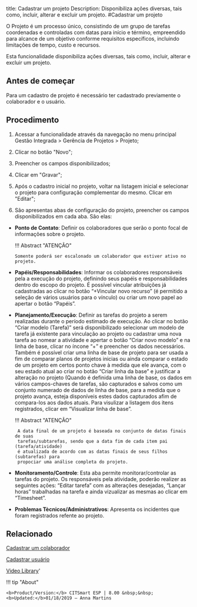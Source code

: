 title: Cadastrar um projeto
Description: Disponibiliza ações diversas, tais como, incluir, alterar e excluir um projeto.
#Cadastrar um projeto

O Projeto é um processo único, consistindo de um grupo de tarefas coordenadas e
controladas com datas para início e término, empreendido para alcance de um
objetivo conforme requisitos específicos, incluindo limitações de tempo, custo e
recursos.

Esta funcionalidade disponibiliza ações diversas, tais como, incluir, alterar e
excluir um projeto.

Antes de começar
------------

Para um cadastro de projeto é necessário ter cadastrado previamente o
colaborador e o usuário.

Procedimento
------------

1.  Acessar a funcionalidade através da navegação no menu principal Gestão
    Integrada \> Gerência de Projetos \> Projeto;

2.  Clicar no botão "Novo";

3.  Preencher os campos disponibilizados;

4.  Clicar em "Gravar";

5.  Após o cadastro inicial no projeto, voltar na listagem inicial e selecionar
    o projeto para configuração complementar do mesmo. Clicar em "Editar";

6.  São apresentas abas de configuração do projeto, preencher os campos
    disponibilizados em cada aba. São elas:
    
  - **Ponto de Contato**: Definir os colaboradores que serão o ponto focal
    de informações sobre o projeto.

    !!! Abstract "ATENÇÃO"

        Somente poderá ser escalonado um colaborador que estiver ativo no projeto.  

  - **Papéis/Responsabilidades**: Informar os colaboradores responsáveis pela a
    execução do projeto, definindo seus papéis e responsabilidades dentro do
    escopo do projeto. É possível vincular atribuições já cadastradas ao clicar
    no botão “+Vincular novo recurso” (é permitido a seleção de vários usuários
    para o vínculo) ou criar um novo papel ao apertar o botão “Papéis”.

 - **Planejamento/Execução**: Definir as tarefas do projeto a serem realizadas
    durante o período estimado de execução. Ao clicar no botão “Criar modelo
    (Tarefa)” será disponibilizado selecionar um modelo de tarefa já existente
    para vinculação ao projeto ou cadastrar uma nova tarefa ao nomear a
    atividade e apertar o botão “Criar novo modelo” e na linha de base, clicar
    no íncone “+” e preencher os dados necessários. Também é possível criar uma
    linha de base de projeto para ser usada a fim de comparar planos de projetos
    inicias ou ainda comparar o estado de um projeto em certos ponto chave à
    medida que ele avança, com o seu estado atual ao criar no botão “Criar linha
    da base” e justificar a alteração no projeto (Quando é definida uma linha de
    base, os dados em vários campos-chaves de tarefas, são capturados e salvos
    como um conjunto numerado de dados de linha de base, para a medida que o
    projeto avança, esteja disponíveis estes dados capturados afim de
    compara-los aos dados atuais. Para visulizar a listagem dos itens
    registrados, clicar em “Visualizar linha de base”.

    !!! Abstract "ATENÇÃO"

        A data final de um projeto é baseada no conjunto de datas finais de suas
        tarefas/subtarefas, sendo que a data fim de cada item pai (tarefa/atividade)
        é atualizada de acordo com as datas finais de seus filhos (subtarefas) para
        propociar uma análise completa do projeto.

 - **Monitoramento/Controle**: Esta aba permite monitorar/controlar as tarefas
    do projeto. Os responsáveis pela atividade, poderão realizer as seguintes
    ações: “Editar tarefa” com as alterações desejadas, “Lançar horas”
    trabalhadas na tarefa e ainda vizualizar as mesmas ao clicar em “Timesheet”.

 - **Problemas Tècnicos/Administrativos**: Apresenta os incidentes que foram
    registrados refente ao projeto.  

Relacionado
-----------

[Cadastrar um colaborador](/pt-br/citsmart-esp-8/initial-settings/access-settings/user/register-employee.html)

[Cadastrar usuário](/pt-br/citsmart-esp-8/initial-settings/access-settings/user/users.html)

<i class='fa fa-youtube-play  fa-2x' style='color:#97ce17;vertical-align: middle;'> </i> [Video Library](https://www.youtube.com/playlist?list=PLB5qK2uzf2RNUc7XoNAAOyo3Ex5fKM2db)'

!!! tip "About"

    <b>Product/Version:</b> CITSmart ESP | 8.00 &nbsp;&nbsp;
    <b>Updated:</b>01/18/2019 – Anna Martins

